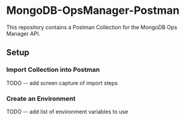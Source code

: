 # MongoDB-OpsManager-Postman

This repository contains a Postman Collection for the MongoDB Ops Manager API. 





## Setup

### Import Collection into Postman

TODO -- add screen capture of import steps


### Create an Environment 


TODO -- add list of environment variables to use
